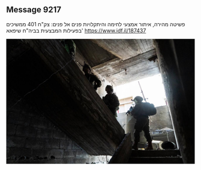 ## Message 9217

פשיטה מהירה, איתור אמצעי לחימה והיתקלויות פנים אל פנים:
צק"ח 401 ממשיכים בפעילות המבצעית בביה"ח שיפאא'
https://www.idf.il/187437

![Photo](9217/9217_photo.jpg)
